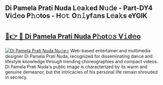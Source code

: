 ## Di Pamela Prati Nuda L𝚎a𝚔ed N𝚞𝚍e - Part-DY4 Vi𝚍𝚎o P𝚑𝚘tos - H𝚘𝚝 O𝚗𝚕yf𝚊ns L𝚎a𝚔s eYGlK

# <h2><a href="http://kfezu0g.oniu.top/?m=Di+Pamela+Prati+Nuda">🔗👉 🔴 Di Pamela Prati Nuda P𝚑ot𝚘𝚜 V𝚒d𝚎o</a></h2>

[![Di Pamela Prati Nuda Nu𝚍e𝚜](https://i.imgur.com/0qMVB7G.gif)](http://kfezu0g.oniu.top/?m=Di+Pamela+Prati+Nuda)
Web-based entertainer and multimedia designer Di Pamela Prati Nuda, recognized for disseminating dance and lifestyle knowledge through trending choreographies and compact videos. Di Pamela Prati Nuda's public image is characterized by its warm and genuine demeanor, but the intricacies of his personal life remain shrouded in secrecy.  
